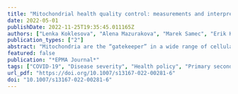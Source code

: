 ```yaml
---
title: "Mitochondrial health quality control: measurements and interpretation in the framework of predictive, preventive, and personalized medicine"
date: 2022-05-01
publishDate: 2022-11-25T19:35:45.011165Z
authors: ["Lenka Koklesova", "Alena Mazurakova", "Marek Samec", "Erik Kudela", "Kamil Biringer", "Peter Kubatka", "Olga Golubnitschaja"]
publication_types: ["2"]
abstract: "Mitochondria are the “gatekeeper” in a wide range of cellular functions, signaling events, cell homeostasis, proliferation, and apoptosis. Consequently, mitochondrial injury is linked to systemic effects compromising multi-organ functionality. Although mitochondrial stress is common for many pathomechanisms, individual outcomes differ significantly comprising a spectrum of associated pathologies and their severity grade. Consequently, a highly ambitious task in the paradigm shift from reactive to predictive, preventive, and personalized medicine (PPPM/3PM) is to distinguish between individual disease predisposition and progression under circumstances, resulting in compromised mitochondrial health followed by mitigating measures tailored to the individualized patient profile. For the successful implementation of PPPM concepts, robust parameters are essential to quantify mitochondrial health sustainability. The current article analyses added value of Mitochondrial Health Index (MHI) and Bioenergetic Health Index (BHI) as potential systems to quantify mitochondrial health relevant for the disease development and its severity grade. Based on the pathomechanisms related to the compromised mitochondrial health and in the context of primary, secondary, and tertiary care, a broad spectrum of conditions can significantly benefit from robust quantification systems using MHI/BHI as a prototype to be further improved. Following health conditions can benefit from that: planned pregnancies (improved outcomes for mother and offspring health), suboptimal health conditions with reversible health damage, suboptimal life-style patterns and metabolic syndrome(s) predisposition, multi-factorial stress conditions, genotoxic environment, ischemic stroke of unclear aetiology, phenotypic predisposition to aggressive cancer subtypes, pathologies associated with premature aging and neuro/degeneration, acute infectious diseases such as COVID-19 pandemics, among others."
featured: false
publication: "*EPMA Journal*"
tags: ["COVID-19", "Disease severity", "Health policy", "Primary secondary tertiary care", "Bioenergetic health index", "Cell apoptosis", "Disease development", "Health", "Ischemia–reperfusion", "Ischemic stroke", "Mitochondria", "Mitochondrial fusion and fission", "Mitochondrial health index", "Mitochondrial stress", "Predictive preventive personalized medicine (PPPM/3PM)", "Systemic effects"]
url_pdf: "https://doi.org/10.1007/s13167-022-00281-6"
doi: "10.1007/s13167-022-00281-6"
---
```


